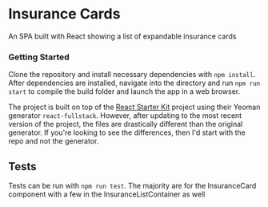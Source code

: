 # Insurance Cards

An SPA built with React showing a list of expandable insurance cards

### Getting Started

Clone the repository and install necessary dependencies with `npm install`.
After dependencies are installed, navigate into the directory and run `npm run
start` to compile the build folder and launch the app in a web browser.

The project is built on top of the
[React Starter Kit](https://github.com/kriasoft/react-starter-kit/) project
using their Yeoman generator `react-fullstack`. However, after updating to the
most recent version of the project, the files are drastically different than the
original generator. If you're looking to see the differences, then I'd start
with the repo and not the generator.

## Tests

Tests can be run with `npm run test`. The majority are for the InsuranceCard
component with a few in the InsuranceListContainer as well
